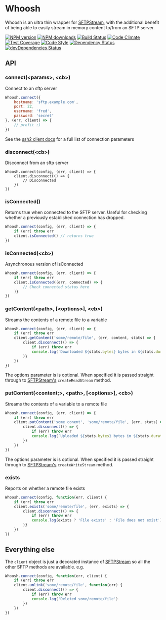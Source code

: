 # Whoosh
Whoosh is an ultra thin wrapper for [SFTPStream](https://github.com/mscdex/ssh2-streams/blob/master/SFTPStream.md), with the additional benefit of being able to easily stream in memory content to/from an SFTP server.

[![NPM version](https://img.shields.io/npm/v/whoosh.svg?style=flat-square)](https://www.npmjs.com/package/whoosh)
[![NPM downloads](https://img.shields.io/npm/dm/whoosh.svg?style=flat-square)](https://www.npmjs.com/package/whoosh)
[![Build Status](https://img.shields.io/travis/guidesmiths/whoosh/master.svg)](https://travis-ci.org/guidesmiths/whoosh)
[![Code Climate](https://codeclimate.com/github/guidesmiths/whoosh/badges/gpa.svg)](https://codeclimate.com/github/guidesmiths/whoosh)
[![Test Coverage](https://codeclimate.com/github/guidesmiths/whoosh/badges/coverage.svg)](https://codeclimate.com/github/guidesmiths/whoosh/coverage)
[![Code Style](https://img.shields.io/badge/code%20style-imperative-brightgreen.svg)](https://github.com/guidesmiths/eslint-config-imperative)
[![Dependency Status](https://david-dm.org/guidesmiths/whoosh.svg)](https://david-dm.org/guidesmiths/whoosh)
[![devDependencies Status](https://david-dm.org/guidesmiths/whoosh/dev-status.svg)](https://david-dm.org/guidesmiths/whoosh?type=dev)

## API

### connect(&lt;params&gt;, &lt;cb&gt;)
Connect to an sftp server
```js
Whoosh.connect({
    hostname: 'sftp.example.com',
    port: 22,
    username: 'fred',
    password: 'secret'
}, (err, client) => {
    // profit :)
})
```
See the [ssh2 client docs](https://github.com/mscdex/ssh2#client-methods) for a full list of connection parameters

### disconnect(&lt;cb&gt;)
Disconnect from an sftp server
```
Whoosh.connect(config, (err, client) => {
    client.disconnect(() => {
        // Disconnected
    })
})
```

### isConnected()
Returns true when connected to the SFTP server. Useful for checking whether a previously established connection has dropped.
```js
Whoosh.connect(config, (err, client) => {
    if (err) throw err
    client.isConnected() // returns true
})
```

### isConnected(&lt;cb&gt;)
Asynchronous version of isConnected
```js
Whoosh.connect(config, (err, client) => {
    if (err) throw err
    client.isConnected((err, connected) => {
        // Check connected status here
    )}
})
```

### getContent(&lt;path&gt;, [&lt;options&gt;], &lt;cb&gt;)
Streams the contents of a remote file to a variable
```js
Whoosh.connect(config, (err, client) => {
    if (err) throw err
    client.getContent('some/remote/file', (err, content, stats) => {
        client.disconnect(() => {
            if (err) throw err
            console.log(`Downloaded ${stats.bytes} bytes in ${stats.duration} ms`)
        )}
    })
})
```
The options parameter is is optional. When specified it is passed straight through to [SFTPStream's](https://github.com/mscdex/ssh2-streams/blob/master/SFTPStream.md) ```createReadStream``` method.

### putContent(&lt;content;&gt;, &lt;path&gt;, [&lt;options&gt;], &lt;cb&gt;)
Streams the contents of a variable to a remote file
```js
Whoosh.connect(config, (err, client) => {
    if (err) throw err
    client.putContent('some conent', 'some/remote/file', (err, stats) => {
        client.disconnect(() => {
            if (err) throw err
            console.log(`Uploaded ${stats.bytes} bytes in ${stats.duration} ms`)
        })
    })
})
```
The options parameter is is optional. When specified it is passed straight through to [SFTPStream's](https://github.com/mscdex/ssh2-streams/blob/master/SFTPStream.md) ```createWriteStream``` method.

### exists
Reports on whether a remote file exists
```js
Whoosh.connect(config, function(err, client) {
    if (err) throw err
    client.exists('some/remote/file', (err, exists) => {
        client.disconnect(() => {
            if (err) throw err
            console.log(exists ? 'File exists' : 'File does not exist')
        )}
    })
})
```

## Everything else

The ```client``` object is just a decorated instance of [SFTPStream](https://github.com/mscdex/ssh2-streams/blob/master/SFTPStream.md) so all the other SFTP methods are available. e.g.
```js
Whoosh.connect(config, function(err, client) {
    if (err) throw err
    client.unlink('some/remote/file', function(err) {
        client.disconnect(() => {
            if (err) throw err
            console.log('Deleted some/remote/file')
        })
    })
})
```



